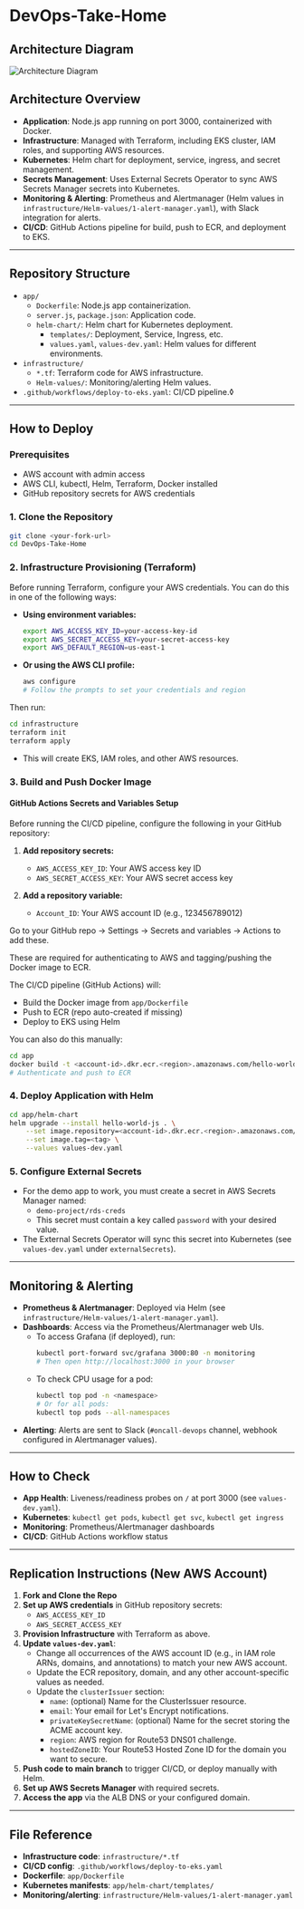 # DevOps-Take-Home

## Architecture Diagram

![Architecture Diagram](assets/architicture.png)

## Architecture Overview

- **Application**: Node.js app running on port 3000, containerized with Docker.
- **Infrastructure**: Managed with Terraform, including EKS cluster, IAM roles, and supporting AWS resources.
- **Kubernetes**: Helm chart for deployment, service, ingress, and secret management.
- **Secrets Management**: Uses External Secrets Operator to sync AWS Secrets Manager secrets into Kubernetes.
- **Monitoring & Alerting**: Prometheus and Alertmanager (Helm values in `infrastructure/Helm-values/1-alert-manager.yaml`), with Slack integration for alerts.
- **CI/CD**: GitHub Actions pipeline for build, push to ECR, and deployment to EKS.

---

## Repository Structure

- `app/`
	- `Dockerfile`: Node.js app containerization.
	- `server.js`, `package.json`: Application code.
	- `helm-chart/`: Helm chart for Kubernetes deployment.
		- `templates/`: Deployment, Service, Ingress, etc.
		- `values.yaml`, `values-dev.yaml`: Helm values for different environments.
- `infrastructure/`
	- `*.tf`: Terraform code for AWS infrastructure.
	- `Helm-values/`: Monitoring/alerting Helm values.
- `.github/workflows/deploy-to-eks.yaml`: CI/CD pipeline.◊

---

## How to Deploy

### Prerequisites

- AWS account with admin access
- AWS CLI, kubectl, Helm, Terraform, Docker installed
- GitHub repository secrets for AWS credentials

### 1. Clone the Repository

```sh
git clone <your-fork-url>
cd DevOps-Take-Home
```


### 2. Infrastructure Provisioning (Terraform)

Before running Terraform, configure your AWS credentials. You can do this in one of the following ways:

- **Using environment variables:**
	```sh
	export AWS_ACCESS_KEY_ID=your-access-key-id
	export AWS_SECRET_ACCESS_KEY=your-secret-access-key
	export AWS_DEFAULT_REGION=us-east-1
	```
- **Or using the AWS CLI profile:**
	```sh
	aws configure
	# Follow the prompts to set your credentials and region
	```

Then run:
```sh
cd infrastructure
terraform init
terraform apply
```
- This will create EKS, IAM roles, and other AWS resources.


### 3. Build and Push Docker Image

#### GitHub Actions Secrets and Variables Setup

Before running the CI/CD pipeline, configure the following in your GitHub repository:

1. **Add repository secrets:**
	- `AWS_ACCESS_KEY_ID`: Your AWS access key ID
	- `AWS_SECRET_ACCESS_KEY`: Your AWS secret access key

2. **Add a repository variable:**
	- `Account_ID`: Your AWS account ID (e.g., 123456789012)

Go to your GitHub repo → Settings → Secrets and variables → Actions to add these.

These are required for authenticating to AWS and tagging/pushing the Docker image to ECR.

The CI/CD pipeline (GitHub Actions) will:
- Build the Docker image from `app/Dockerfile`
- Push to ECR (repo auto-created if missing)
- Deploy to EKS using Helm

You can also do this manually:
```sh
cd app
docker build -t <account-id>.dkr.ecr.<region>.amazonaws.com/hello-world-js:<tag> .
# Authenticate and push to ECR
```

### 4. Deploy Application with Helm

```sh
cd app/helm-chart
helm upgrade --install hello-world-js . \
	--set image.repository=<account-id>.dkr.ecr.<region>.amazonaws.com/hello-world-js \
	--set image.tag=<tag> \
	--values values-dev.yaml
```


### 5. Configure External Secrets

- For the demo app to work, you must create a secret in AWS Secrets Manager named:
	- `demo-project/rds-creds`
	- This secret must contain a key called `password` with your desired value.
- The External Secrets Operator will sync this secret into Kubernetes (see `values-dev.yaml` under `externalSecrets`).

---


## Monitoring & Alerting

- **Prometheus & Alertmanager**: Deployed via Helm (see `infrastructure/Helm-values/1-alert-manager.yaml`).
- **Dashboards**: Access via the Prometheus/Alertmanager web UIs.
	- To access Grafana (if deployed), run:
		```sh
		kubectl port-forward svc/grafana 3000:80 -n monitoring
		# Then open http://localhost:3000 in your browser
		```
	- To check CPU usage for a pod:
		```sh
		kubectl top pod -n <namespace>
		# Or for all pods:
		kubectl top pods --all-namespaces
		```
- **Alerting**: Alerts are sent to Slack (`#oncall-devops` channel, webhook configured in Alertmanager values).

---

## How to Check

- **App Health**: Liveness/readiness probes on `/` at port 3000 (see `values-dev.yaml`).
- **Kubernetes**: `kubectl get pods`, `kubectl get svc`, `kubectl get ingress`
- **Monitoring**: Prometheus/Alertmanager dashboards
- **CI/CD**: GitHub Actions workflow status

---

## Replication Instructions (New AWS Account)

1. **Fork and Clone the Repo**
2. **Set up AWS credentials** in GitHub repository secrets:
	 - `AWS_ACCESS_KEY_ID`
	 - `AWS_SECRET_ACCESS_KEY`
3. **Provision Infrastructure** with Terraform as above.
4. **Update `values-dev.yaml`**:
	 - Change all occurrences of the AWS account ID (e.g., in IAM role ARNs, domains, and annotations) to match your new AWS account.
	 - Update the ECR repository, domain, and any other account-specific values as needed.
	 - Update the `clusterIssuer` section:
		 - `name`: (optional) Name for the ClusterIssuer resource.
		 - `email`: Your email for Let's Encrypt notifications.
		 - `privateKeySecretName`: (optional) Name for the secret storing the ACME account key.
		 - `region`: AWS region for Route53 DNS01 challenge.
		 - `hostedZoneID`: Your Route53 Hosted Zone ID for the domain you want to secure.
5. **Push code to main branch** to trigger CI/CD, or deploy manually with Helm.
6. **Set up AWS Secrets Manager** with required secrets.
7. **Access the app** via the ALB DNS or your configured domain.

---

## File Reference

- **Infrastructure code**: `infrastructure/*.tf`
- **CI/CD config**: `.github/workflows/deploy-to-eks.yaml`
- **Dockerfile**: `app/Dockerfile`
- **Kubernetes manifests**: `app/helm-chart/templates/`
- **Monitoring/alerting**: `infrastructure/Helm-values/1-alert-manager.yaml`